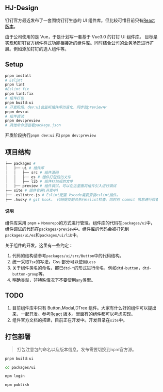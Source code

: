## HJ-Design

钉钉官方最近发布了一套围绕钉钉生态的 UI 组件库。但比较可惜目前只有[React 版本](https://standard.dingtalk.com/#/)。

由于公司使用的是 Vue，于是计划写一套基于 Vue3.0 的钉钉 UI 组件库。 目标是实现和钉钉官方组件样式功能相接近的组件库。同时结合公司的业务场景进行扩展。例如添加钉钉的选人组件等。

## Setup

```bash
pnpm install
# Eslint
pnpm lint
#Eslint fix
pnpm lint:fix
# 组件打包
pnpm build:ui
# 开发阶段，dev:ui会监听组件库的变化，同步到preview中
pnpm dev:ui
# 组件调试
pnpm dev:preview
# 其他命令请查看package.json
```
开发阶段执行`pnpm dev:ui` 和 `pnpm dev:preview`

## 项目结构

```bash
├── packages # 
│   ├── ui # 组件库
│   │   ├── src # 组件源码
│   │   ├── es # 组件打包后的文件
│   │   ├── lib # 组件打包后的文件
│   ├── preview # 组件调试，可以在这里面将组件引入进行调试
├── site # 组件官网(开发中)
├── .eslintrc.js # Eslint配置 Vscode需要安装eslint插件。
├── .husky # git hook。 代码提交前会执行eslint检查。同时对 commit 信息进行检查。
```



#### 说明

组件库采用 `pnpm` + `Monorepo`的方式进行管理。组件库的代码在`packages/ui`中，组件调试的代码在`packages/preview`中。组件库的代码会被打包到`packages/ui/es`和`packages/ui/lib`中。

关于组件的开发，这里有一些约定：

1. 代码的结构请参考`packages/ui/src/Button`中的代码结构。
2. 统一采取`Tsx`的写法，Css 部分可以使用`Less`
3. 关于组件类名的命名，都已`dtd-*`的形式进行命名，例如`dtd-button`，`dtd-button-group`等。
4. 明确类型，非特殊情况下不要使用`any`类型。

## TODO 

1. 目前组件库中只有 Button,Modal,DTree 组件。大家有什么好的组件可以提出来，一起开发。参考[React 版本](https://standard.dingtalk.com/#/)。里面有的组件都可以考虑实现。
2. 组件官方文档的搭建，目前正在开发中。开发目录在`site`中。


## 打包部署

> 打包注意包的命名以及版本信息。发布需要切换到npm官方源。

```bash
pnpm build:ui

cd packages/ui

npm login

npm publish
```

